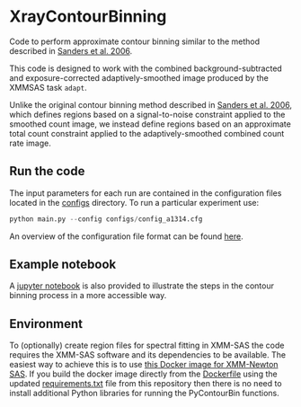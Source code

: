 # XrayContourBinning

Code to perform approximate contour binning similar to the method described in [Sanders et al. 2006](https://arxiv.org/abs/astro-ph/0606528). 

This code is designed to work with the combined background-subtracted and exposure-corrected adaptively-smoothed image produced by the XMMSAS task `adapt`. 

Unlike the original contour binning method described in [Sanders et al. 2006](https://arxiv.org/abs/astro-ph/0606528), which defines regions based on a signal-to-noise constraint applied to the smoothed count image, we instead define regions based on an approximate total count constraint applied to the adaptively-smoothed combined count rate image.

## Run the code

The input parameters for each run are contained in the configuration files located in the [configs](./configs) directory. To run a particular experiment use:

```python
python main.py --config configs/config_a1314.cfg
```
An overview of the configuration file format can be found [here](./configs/README.md).

## Example notebook

A [jupyter notebook](./ContourBins.ipynb) is also provided to illustrate the steps in the contour binning process in a more accessible way.

## Environment

To (optionally) create region files for spectral fitting in XMM-SAS the code requires the XMM-SAS software and its dependencies to be available. The easiest way to achieve this is to use [this Docker image for XMM-Newton SAS](https://gitlab.astro.unige.ch/ferrigno/sas-docker/-/tree/master). If you build the docker image directly from the [Dockerfile](https://gitlab.astro.unige.ch/ferrigno/sas-docker/-/blob/master/Dockerfile) using the updated [requirements.txt](./container/requirements.txt) file from this repository then there is no need to install additional Python libraries for running the PyContourBin functions.
